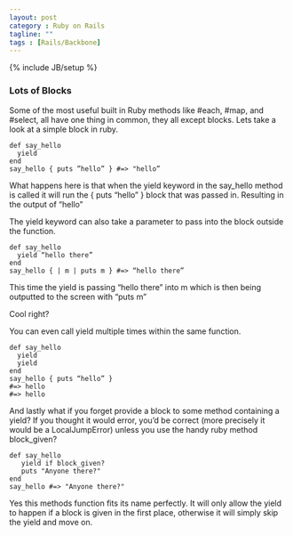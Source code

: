```yaml
---
layout: post
category : Ruby on Rails
tagline: ""
tags : [Rails/Backbone]
---
```

{% include JB/setup %}

### Lots of Blocks ###

Some of the most useful built in Ruby methods like #each, #map, and #select, all have one thing in common, they all except blocks. Lets take a look at a simple block in ruby.

```
def say_hello
  yield
end
say_hello { puts ”hello” } #=> "hello”
```

What happens here is that when the yield keyword in the say_hello method is called it will run the { puts “hello” } block that was passed in. Resulting in the output of “hello”

The yield keyword can also take a parameter to pass into the block outside the function.

```
def say_hello
  yield “hello there”
end
say_hello { | m | puts m } #=> “hello there”
```

This time the yield is passing “hello there” into m which is then being outputted to the screen with “puts m”

Cool right?

You can even call yield multiple times within the same function.
```
def say_hello
  yield
  yield
end
say_hello { puts “hello” }
#=> hello
#=> hello
```
And lastly what if you forget provide a block to some method containing a yield? If you thought it would error, you’d be correct (more precisely it would be a LocalJumpError) unless you use the handy ruby method block_given?
```
def say_hello
   yield if block_given?
   puts "Anyone there?"
end
say_hello #=> "Anyone there?"
```
Yes this methods function fits its name perfectly. It will only allow the yield to happen if a block is given in the first place, otherwise it will simply skip the yield and move on.